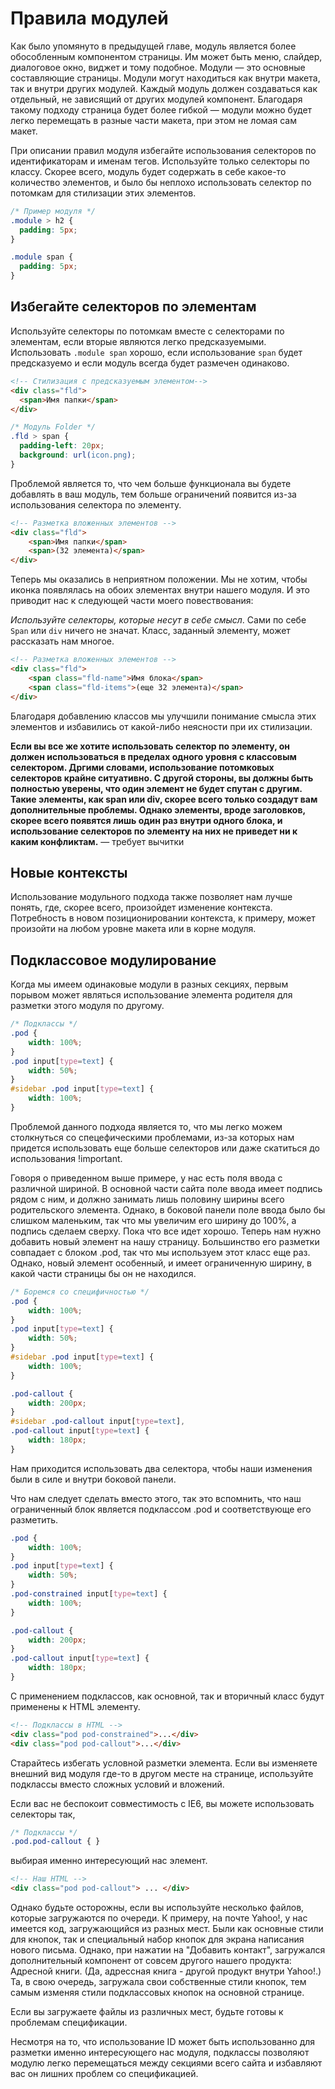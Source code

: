 # Правила модулей
Как было упомянуто в предыдущей главе, модуль является более обособленным компонентом страницы. Им может быть меню, слайдер, диалоговое окно, виджет и тому подобное. Модули — это основные составляющие страницы. Модули могут находиться как внутри макета, так и внутри других модулей. Каждый модуль должен создаваться как отдельный, не зависящий от других модулей компонент. Благодаря такому подходу страница будет более гибкой — модули можно будет легко перемещать в разные части макета, при этом не ломая сам макет.

При описании правил модуля избегайте использования селекторов по идентификаторам и именам тегов. Используйте только селекторы по классу. Скорее всего, модуль будет содержать в себе какое-то количество элементов, и было бы неплохо использовать селектор по потомкам для стилизации этих элементов. 

```css
/* Пример модуля */
.module > h2 {
  padding: 5px;
}

.module span {
  padding: 5px;
}
```

## Избегайте селекторов по элементам
Используйте селекторы по потомкам вместе с селекторами по элементам, если вторые являются легко предсказуемыми. Использовать `.module span` хорошо, если использование `span` будет предсказуемо и если модуль всегда будет размечен одинаково.

```html
<!-- Стилизация с предсказуемым элементом-->
<div class="fld">
  <span>Имя папки</span>
</div>
```

```css
/* Модуль Folder */
.fld > span {
  padding-left: 20px;
  background: url(icon.png);
}
```

Проблемой является то, что чем больше функционала вы будете добавлять в ваш модуль, тем больше ограничений появится из-за использования селектора по элементу.

```html
<!-- Разметка вложенных элементов -->
<div class="fld">
    <span>Имя папки</span> 
    <span>(32 элемента)</span>
</div>
```

Теперь мы оказались в неприятном положении. Мы не хотим, чтобы иконка появлялась на обоих элементах внутри нашего модуля. И это приводит нас к следующей части моего повествования: 

*Используйте селекторы, которые несут в себе смысл*. Сами по себе `Span` или `div` ничего не значат. Класс, заданный элементу, может рассказать нам многое.

```html
<!-- Разметка вложенных элементов -->
<div class="fld">
    <span class="fld-name">Имя блока</span> 
    <span class="fld-items">(еще 32 элемента)</span>
</div>
```

Благодаря добавлению классов мы улучшили понимание смысла этих элементов и избавились от какой-либо неясности при их стилизации.

**Если вы все же хотите использовать селектор по элементу, он должен использоваться в пределах одного уровня с классовым селектором. Дргими словами, использование потомковых селекторов крайне ситуативно. С другой стороны, вы должны быть полностью уверены, что один элемент не будет спутан с другим. Такие элементы, как span или div, скорее всего только создадут вам дополнительные проблемы. Однако элементы, вроде заголовков, скорее всего появятся лишь один раз внутри одного блока, и использование селекторов по элементу на них не приведет ни к каким конфликтам.** — требует вычитки

## Новые контексты
Использование модульного подхода также позволяет нам лучше понять, где, скорее всего, произойдет изменение контекста. Потребность в новом позиционировании контекста, к примеру, может произойти на любом уровне макета или в корне модуля.

## Подклассовое модулирование
Когда мы имеем одинаковые модули в разных секциях, первым порывом может являться использование элемента родителя для разметки этого модуля по другому.

```css
/* Подклассы */
.pod { 
    width: 100%; 
}
.pod input[type=text] { 
    width: 50%; 
}
#sidebar .pod input[type=text] { 
    width: 100%; 
}
```

Проблемой данного подхода является то, что мы легко можем столкнуться со спецефическими проблемами, из-за которых нам придется использовать еще больше селекторов или даже скатиться до использования !important.

Говоря о приведенном выше примере, у нас есть поля ввода с различной шириной. В основной части сайта поле ввода имеет подпись рядом с ним, и должно занимать лишь половину ширины всего родительского элемента. Однако, в боковой панели поле ввода было бы слишком маленьким, так что мы увеличим его ширину до 100%, а подпись сделаем сверху. Пока что все идет хорошо. Теперь нам нужно добавить новый элемент на нашу страницу. Большинство его разметки совпадает с блоком .pod, так что мы используем этот класс еще раз. Однако, новый элемент особенный, и имеет ограниченную ширину, в какой части страницы бы он не находился. 

```css
/* Боремся со специфичностью */
.pod { 
    width: 100%; 
} 
.pod input[type=text] { 
    width: 50%; 
}
#sidebar .pod input[type=text] { 
    width: 100%; 
}

.pod-callout { 
    width: 200px; 
}
#sidebar .pod-callout input[type=text],
.pod-callout input[type=text] { 
    width: 180px; 
}
```

Нам приходится использовать два селектора, чтобы наши изменения были в силе и внутри боковой панели.

Что нам следует сделать вместо этого, так это вспомнить, что наш ограниченный блок является подклассом .pod и соответствующе его разметить.

```css
.pod { 
    width: 100%; 
} 
.pod input[type=text] { 
    width: 50%; 
}
.pod-constrained input[type=text] { 
    width: 100%; 
}

.pod-callout { 
    width: 200px; 
}
.pod-callout input[type=text] { 
    width: 180px; 
}
```

С применением подклассов, как основной, так и вторичный класс будут применены к HTML элементу.

```html
<!-- Подклассы в HTML -->
<div class="pod pod-constrained">...</div>
<div class="pod pod-callout">...</div> 
```

Старайтесь избегать условной разметки элемента. Если вы изменяете внешний вид модуля где-то в другом месте на странице, используйте подклассы вместо сложных условий и вложений.

Если вас не беспокоит совместимость с IE6, вы можете использовать селекторы так,

```css
/* Подклассы */
.pod.pod-callout { }
```

выбирая именно интересующий нас элемент.

```html
<!-- Наш HTML -->
<div class="pod pod-callout"> ... </div>
```

Однако будьте осторожны, если вы используйте несколько файлов, которые загружаются по очереди. К примеру, на почте Yahoo!, у нас имеется код, загружающийся из разных мест. Были как основные стили для кнопок, так и специальный набор кнопок для экрана написания нового письма. Однако, при нажатии на "Добавить контакт", загружался дополнительный компонент от совсем другого нашего продукта: Адресной книги. (Да, адрессная книга - другой продукт внутри Yahoo!.) Та, в свою очередь, загружала свои собственные стили кнопок, тем самым изменяя стили подклассовых кнопок на основной странице.

Если вы загружаете файлы из различных мест, будьте готовы к проблемам спецификации.

Несмотря на то, что использование ID может быть использованно для разметки именно интересующего нас модуля, подклассы позволяют модулю легко перемещаться между секциями всего сайта и избавляют вас он лишних проблем со спецификацией.